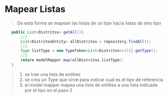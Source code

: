 # Mapear Listas

<p align="center">
  <em></em>
</p>

> De esta forma se mapean las listas de un tipo hacia listas de otro tipo
 
 ````java
    public List<Distritos> getAll(){
        //1
        List<DistritosEntity> allDistritos = repository.findAll();
        //2
        Type listType = new TypeToken<List<Distritos>>(){}.getType();
        //3
        return modelMapper.map(allDistritos,listType);
    }
````
> 1) se trae una lista de entities
> 2) se crea un Type que sirve para indicar cual es el tipo de referencia
> 3) el model mapper mapea una lista de entities a una lista indicada por el tipo en el paso 2
